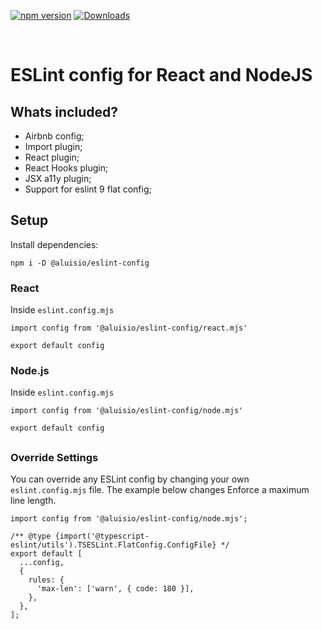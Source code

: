 [![npm version](https://img.shields.io/npm/v/@aluisio/eslint-config.svg)](https://www.npmjs.com/package/@aluisio/eslint-config)
[![Downloads](https://img.shields.io/npm/dm/@aluisio/eslint-config.svg)](https://www.npmjs.com/package/@aluisio/eslint-config)

<br>

# ESLint config for React and NodeJS

## Whats included?

- Airbnb config;
- Import plugin;
- React plugin;
- React Hooks plugin;
- JSX a11y plugin;
- Support for eslint 9 flat config;

## Setup

Install dependencies:
```
npm i -D @aluisio/eslint-config
```

### React
Inside `eslint.config.mjs`
```
import config from '@aluisio/eslint-config/react.mjs'

export default config
```

### Node.js
Inside `eslint.config.mjs`
```
import config from '@aluisio/eslint-config/node.mjs'

export default config
```

##

### Override Settings
You can override any ESLint config by changing your own `eslint.config.mjs` file. The example below changes Enforce a maximum line length.
```
import config from '@aluisio/eslint-config/node.mjs';

/** @type {import('@typescript-eslint/utils').TSESLint.FlatConfig.ConfigFile} */
export default [
  ...config,
  {
    rules: {
      'max-len': ['warn', { code: 180 }],
    },
  },
];

```
